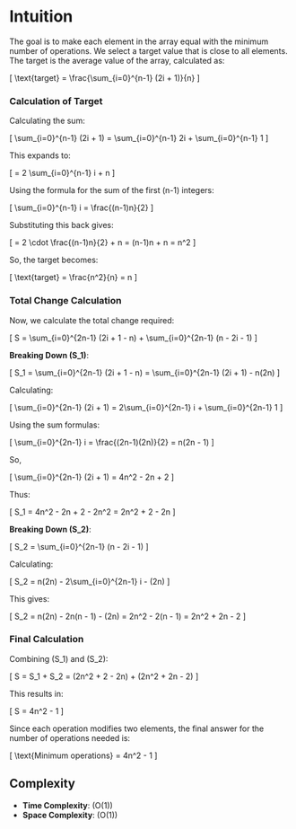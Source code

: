 # Intuition

The goal is to make each element in the array equal with the minimum number of operations. We select a target value that is close to all elements. The target is the average value of the array, calculated as:

\[
\text{target} = \frac{\sum_{i=0}^{n-1} (2i + 1)}{n}
\]

### Calculation of Target

Calculating the sum:

\[
\sum_{i=0}^{n-1} (2i + 1) = \sum_{i=0}^{n-1} 2i + \sum_{i=0}^{n-1} 1
\]

This expands to:

\[
= 2 \sum_{i=0}^{n-1} i + n
\]

Using the formula for the sum of the first \(n-1\) integers:

\[
\sum_{i=0}^{n-1} i = \frac{(n-1)n}{2}
\]

Substituting this back gives:

\[
= 2 \cdot \frac{(n-1)n}{2} + n = (n-1)n + n = n^2
\]

So, the target becomes:

\[
\text{target} = \frac{n^2}{n} = n
\]

### Total Change Calculation

Now, we calculate the total change required:

\[
S = \sum_{i=0}^{2n-1} (2i + 1 - n) + \sum_{i=0}^{2n-1} (n - 2i - 1)
\]

**Breaking Down \(S_1\)**:

\[
S_1 = \sum_{i=0}^{2n-1} (2i + 1 - n) = \sum_{i=0}^{2n-1} (2i + 1) - n(2n)
\]

Calculating:

\[
\sum_{i=0}^{2n-1} (2i + 1) = 2\sum_{i=0}^{2n-1} i + \sum_{i=0}^{2n-1} 1
\]

Using the sum formulas:

\[
\sum_{i=0}^{2n-1} i = \frac{(2n-1)(2n)}{2} = n(2n - 1)
\]

So,

\[
\sum_{i=0}^{2n-1} (2i + 1) = 4n^2 - 2n + 2
\]

Thus:

\[
S_1 = 4n^2 - 2n + 2 - 2n^2 = 2n^2 + 2 - 2n
\]

**Breaking Down \(S_2\)**:

\[
S_2 = \sum_{i=0}^{2n-1} (n - 2i - 1)
\]

Calculating:

\[
S_2 = n(2n) - 2\sum_{i=0}^{2n-1} i - (2n)
\]

This gives:

\[
S_2 = n(2n) - 2n(n - 1) - (2n) = 2n^2 - 2(n - 1) = 2n^2 + 2n - 2
\]

### Final Calculation

Combining \(S_1\) and \(S_2\):

\[
S = S_1 + S_2 = (2n^2 + 2 - 2n) + (2n^2 + 2n - 2)
\]

This results in:

\[
S = 4n^2 - 1
\]

Since each operation modifies two elements, the final answer for the number of operations needed is:

\[
\text{Minimum operations} = 4n^2 - 1
\]

## Complexity

- **Time Complexity**: \(O(1)\)
- **Space Complexity**: \(O(1)\)
